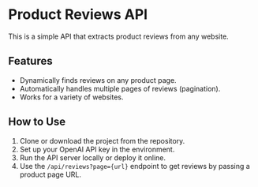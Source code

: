 # Product Reviews API

This is a simple API that extracts product reviews from any website.

## Features

- Dynamically finds reviews on any product page.
- Automatically handles multiple pages of reviews (pagination).
- Works for a variety of websites.

## How to Use

1. Clone or download the project from the repository.
2. Set up your OpenAI API key in the environment.
3. Run the API server locally or deploy it online.
4. Use the `/api/reviews?page={url}` endpoint to get reviews by passing a product page URL.


